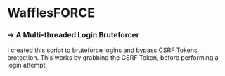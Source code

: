 # WafflesFORCE
### -> A Multi-threaded Login Bruteforcer
I created this script to bruteforce logins and bypass CSRF Tokens protection. This works by grabbing the CSRF Token, before performing a login attempt.
